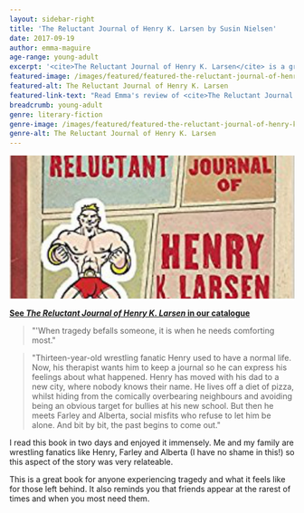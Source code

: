 ```yaml
---
layout: sidebar-right
title: 'The Reluctant Journal of Henry K. Larsen by Susin Nielsen'
date: 2017-09-19
author: emma-maguire
age-range: young-adult
excerpt: '<cite>The Reluctant Journal of Henry K. Larsen</cite> is a great book for anyone experiencing tragedy and what it feels like for those left behind.'
featured-image: /images/featured/featured-the-reluctant-journal-of-henry-k-larsen.jpg
featured-alt: The Reluctant Journal of Henry K. Larsen
featured-link-text: "Read Emma's review of <cite>The Reluctant Journal of Henry K. Larsen</cite>, by Susin Nielsen."
breadcrumb: young-adult
genre: literary-fiction
genre-image: /images/featured/featured-the-reluctant-journal-of-henry-k-larsen-genre.jpg
genre-alt: The Reluctant Journal of Henry K. Larsen
---
```


![The Reluctant Journal of Henry K. Larsen](/images/featured/featured-the-reluctant-journal-of-henry-k-larsen.jpg)

**[See <cite>The Reluctant Journal of Henry K. Larsen</cite> in our catalogue](https://suffolk.spydus.co.uk/cgi-bin/spydus.exe/ENQ/OPAC/BIBENQ?BRN=1894479)**

> "'When tragedy befalls someone, it is when he needs comforting most."

> "Thirteen-year-old wrestling fanatic Henry used to have a normal life. Now, his therapist wants him to keep a journal so he can express his feelings about what happened. Henry has moved with his dad to a new city, where nobody knows their name. He lives off a diet of pizza, whilst hiding from the comically overbearing neighbours and avoiding being an obvious target for bullies at his new school. But then he meets Farley and Alberta, social misfits who refuse to let him be alone. And bit by bit, the past begins to come out."

I read this book in two days and enjoyed it immensely. Me and my family are wrestling fanatics like Henry, Farley and Alberta (I have no shame in this!) so this aspect of the story was very relateable.

This is a great book for anyone experiencing tragedy and what it feels like for those left behind. It also reminds you that friends appear at the rarest of times and when you most need them.
